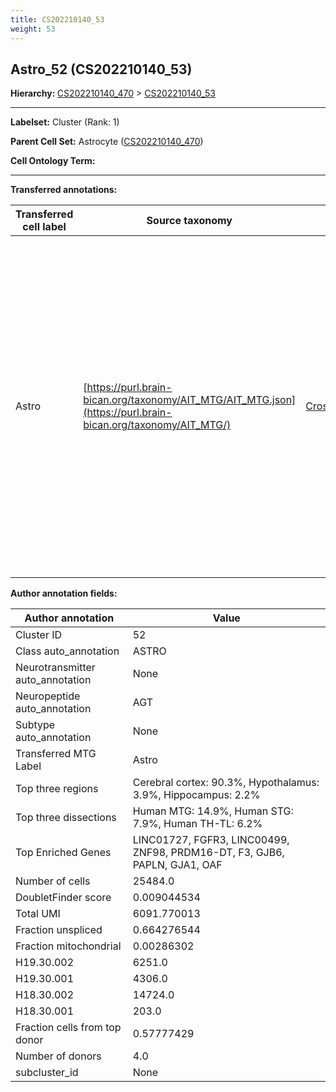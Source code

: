 ```yaml
---
title: CS202210140_53
weight: 53
---
```

## Astro_52 (CS202210140_53)
<b>Hierarchy: </b>
[CS202210140_470](cell_sets/CS202210140_470.md) >
[CS202210140_53](cell_sets/CS202210140_53.md)

---


**Labelset:** Cluster (Rank: 1)

**Parent Cell Set:** Astrocyte ([CS202210140_470](cell_sets/CS202210140_470.md))



**Cell Ontology Term:** 

[MARKER GENES.]: #


---

[TRANSFERRED ANNOTATIONS.]: #


**Transferred annotations:**

| Transferred cell label | Source taxonomy | Source node accession | Algorithm name | Comment |
|------------------------|-----------------|-----------------------|----------------|---------|
|Astro|[https://purl.brain-bican.org/taxonomy/AIT_MTG/AIT_MTG.json](https://purl.brain-bican.org/taxonomy/AIT_MTG/)|[CrossArea_subclass:e47396020a](https://purl.brain-bican.org/taxonomy/AIT_MTG/CrossArea_subclass_e47396020a)||We performed PCA (50 components) on our full dataset, trained a random forest classifier (scikit-learn, class_ weight=‘balanced’, max_depth=50) on the MTG labels, and then predicted labels for all cells. We labeled each cluster with the mode of its constituent cells if two conditions were met: more than 0.8 of predicted labels matched the mode, and the mean probability of these pre- dictions was greater than 0.8.|

[AUTHOR ANNOTATION FIELDS.]: #


**Author annotation fields:**

| Author annotation | Value |
|-------------------|-------|
|Cluster ID|52|
|Class auto_annotation|ASTRO|
|Neurotransmitter auto_annotation|None|
|Neuropeptide auto_annotation|AGT|
|Subtype auto_annotation|None|
|Transferred MTG Label|Astro|
|Top three regions|Cerebral cortex: 90.3%, Hypothalamus: 3.9%, Hippocampus: 2.2%|
|Top three dissections|Human MTG: 14.9%, Human STG: 7.9%, Human TH-TL: 6.2%|
|Top Enriched Genes|LINC01727, FGFR3, LINC00499, ZNF98, PRDM16-DT, F3, GJB6, PAPLN, GJA1, OAF|
|Number of cells|25484.0|
|DoubletFinder score|0.009044534|
|Total UMI|6091.770013|
|Fraction unspliced|0.664276544|
|Fraction mitochondrial|0.00286302|
|H19.30.002|6251.0|
|H19.30.001|4306.0|
|H18.30.002|14724.0|
|H18.30.001|203.0|
|Fraction cells from top donor|0.57777429|
|Number of donors|4.0|
|subcluster_id|None|
